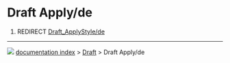 # Draft Apply/de
1.  REDIRECT [Draft\_ApplyStyle/de](Draft_ApplyStyle/de.md)



---
![](images/Right_arrow.png) [documentation index](../README.md) > [Draft](Draft_Workbench.md) > Draft Apply/de
